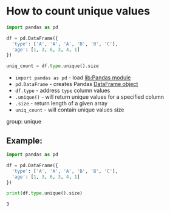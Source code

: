 # How to count unique values

```python
import pandas as pd

df = pd.DataFrame({
  'type': ['A', 'A', 'A', 'B', 'B', 'C'],
  'age': [1, 3, 6, 3, 4, 1]
})

uniq_count = df.type.unique().size
```

- `import pandas as pd` - load [lib:Pandas module](/python-pandas/how-to-install-pandas)
- `pd.DataFrame` - creates Pandas [DataFrame object](https://pandas.pydata.org/docs/reference/api/pandas.DataFrame.html)
- `df.type` - address `type` column values
- `.unique()` - will return unique values for a specified column
- `.size` - return length of a given array
- `uniq_count` - will contain unique values size

group: unique

## Example: 
```python
import pandas as pd

df = pd.DataFrame({
  'type': ['A', 'A', 'A', 'B', 'B', 'C'],
  'age': [1, 3, 6, 3, 4, 1]
})

print(df.type.unique().size)
```
```
3

```

